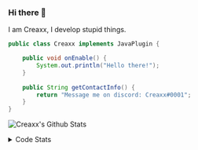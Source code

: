 ### Hi there 👋

I am Creaxx, I develop stupid things. 

```java
public class Creaxx implements JavaPlugin {

    public void onEnable() {
        System.out.println("Hello there!");
    }
    
    public String getContactInfo() {
        return "Message me on discord: Creaxx#0001";
    }
}
```

![Creaxx's Github Stats](https://github-readme-stats.vercel.app/api?username=CreaxxOG&show_icons=true&theme=dark&count_private=true)

<details>
  <summary>Code Stats</summary>

<!--START_SECTION:waka-->
![Code Time](http://img.shields.io/badge/Code%20Time-1%2C277%20hrs%2055%20mins-blue)

![Lines of code](https://img.shields.io/badge/From%20Hello%20World%20I%27ve%20Written-512.3%20thousand%20lines%20of%20code-blue)

**🐱 My GitHub Data** 

> 📦 66.3 kB Used in GitHub's Storage 
 > 
> 🏆 1,572 Contributions in the Year 2023
 > 
> 🚫 Not Opted to Hire
 > 
> 📜 4 Public Repositories 
 > 
> 🔑 2 Private Repositories 
 > 
**I'm a Night 🦉** 

```text
🌞 Morning                280 commits         ██░░░░░░░░░░░░░░░░░░░░░░░   07.05 % 
🌆 Daytime                1698 commits        ███████████░░░░░░░░░░░░░░   42.78 % 
🌃 Evening                1930 commits        ████████████░░░░░░░░░░░░░   48.63 % 
🌙 Night                  61 commits          ░░░░░░░░░░░░░░░░░░░░░░░░░   01.54 % 
```
📅 **I'm Most Productive on Saturday** 

```text
Monday                   474 commits         ███░░░░░░░░░░░░░░░░░░░░░░   11.94 % 
Tuesday                  561 commits         ████░░░░░░░░░░░░░░░░░░░░░   14.13 % 
Wednesday                592 commits         ████░░░░░░░░░░░░░░░░░░░░░   14.92 % 
Thursday                 618 commits         ████░░░░░░░░░░░░░░░░░░░░░   15.57 % 
Friday                   375 commits         ██░░░░░░░░░░░░░░░░░░░░░░░   09.45 % 
Saturday                 731 commits         █████░░░░░░░░░░░░░░░░░░░░   18.42 % 
Sunday                   618 commits         ████░░░░░░░░░░░░░░░░░░░░░   15.57 % 
```


📊 **This Week I Spent My Time On** 

```text
💬 Programming Languages: 
Java                     5 hrs 54 mins       ███████████████████████░░   91.76 % 
YAML                     17 mins             █░░░░░░░░░░░░░░░░░░░░░░░░   04.45 % 
Kotlin                   14 mins             █░░░░░░░░░░░░░░░░░░░░░░░░   03.79 % 
XML                      0 secs              ░░░░░░░░░░░░░░░░░░░░░░░░░   00.00 % 

🔥 Editors: 
IntelliJ                 6 hrs 26 mins       █████████████████████████   100.00 % 
```

**I Mostly Code in Java** 

```text
Java                     55 repos            ████████████████████░░░░░   79.71 % 
Kotlin                   8 repos             ███░░░░░░░░░░░░░░░░░░░░░░   11.59 % 
TypeScript               3 repos             █░░░░░░░░░░░░░░░░░░░░░░░░   04.35 % 
CSS                      2 repos             █░░░░░░░░░░░░░░░░░░░░░░░░   02.90 % 
EJS                      1 repo              ░░░░░░░░░░░░░░░░░░░░░░░░░   01.45 % 
```




 Last Updated on 29/05/2023 18:22:18 UTC
<!--END_SECTION:waka-->
</details>
